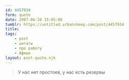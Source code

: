 ```yaml
---
id: 4457934
form: quote
date: 2007-06-28 15:05:00
tumblr: https://untitled.urbansheep.com/post/4457934
title: 
tags:
    - post
    - цитаты
    - про работу
    - Афиша
layout: post-quote.njk
---
```


<blockquote>
У нас нет простоев, у нас есть резервы
</blockquote>


